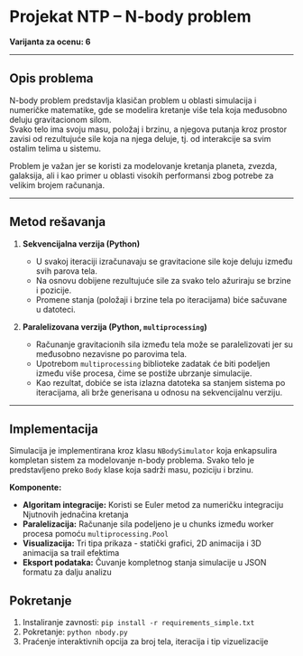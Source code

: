 # Projekat NTP – N-body problem  
**Varijanta za ocenu: 6**

---

## Opis problema  
N-body problem predstavlja klasičan problem u oblasti simulacija i numeričke matematike, gde se modelira kretanje više tela koja međusobno deluju gravitacionom silom.  
Svako telo ima svoju masu, položaj i brzinu, a njegova putanja kroz prostor zavisi od rezultujuće sile koja na njega deluje, tj. od interakcije sa svim ostalim telima u sistemu.  

Problem je važan jer se koristi za modelovanje kretanja planeta, zvezda, galaksija, ali i kao primer u oblasti visokih performansi zbog potrebe za velikim brojem računanja.  

---

## Metod rešavanja  

1. **Sekvencijalna verzija (Python)**  
   - U svakoj iteraciji izračunavaju se gravitacione sile koje deluju između svih parova tela.  
   - Na osnovu dobijene rezultujuće sile za svako telo ažuriraju se brzine i pozicije.  
   - Promene stanja (položaji i brzine tela po iteracijama) biće sačuvane u datoteci.

2. **Paralelizovana verzija (Python, `multiprocessing`)**  
   - Računanje gravitacionih sila između tela može se paralelizovati jer su međusobno nezavisne po parovima tela.  
   - Upotrebom `multiprocessing` biblioteke zadatak će biti podeljen između više procesa, čime se postiže ubrzanje simulacije.  
   - Kao rezultat, dobiće se ista izlazna datoteka sa stanjem sistema po iteracijama, ali brže generisana u odnosu na sekvencijalnu verziju.  

---

## Implementacija  

Simulacija je implementirana kroz klasu `NBodySimulator` koja enkapsulira kompletan sistem za modelovanje n-body problema. Svako telo je predstavljeno preko `Body` klase koja sadrži masu, poziciju i brzinu.

**Komponente:**
- **Algoritam integracije:** Koristi se Euler metod za numeričku integraciju Njutnovih jednačina kretanja
- **Paralelizacija:** Računanje sila podeljeno je u chunks između worker procesa pomoću `multiprocessing.Pool`
- **Visualizacija:** Tri tipa prikaza - statički grafici, 2D animacija i 3D animacija sa trail efektima
- **Eksport podataka:** Čuvanje kompletnog stanja simulacije u JSON formatu za dalju analizu

## Pokretanje

1. Instaliranje zavnosti: `pip install -r requirements_simple.txt`
2. Pokretanje: `python nbody.py` 
3. Praćenje interaktivnih opcija za broj tela, iteracija i tip vizuelizacije